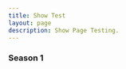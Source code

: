 ```yaml
---
title: Show Test
layout: page
description: Show Page Testing.
---
```


<h3>Season 1</h3>
<div class="video-grid" id="video-grid"></div>
<div id="playlist-data" data-playlist-id="PL5irix3qFbXMJZbC_ANJA9FYuvKVTym8z"></div>
<script src="show-scripts.js"></script>